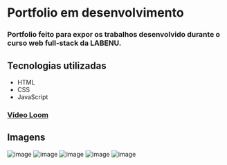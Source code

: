 # Portfolio em desenvolvimento
### Portfolio feito para expor os trabalhos desenvolvido durante o curso web full-stack da LABENU.

## Tecnologias utilizadas
* HTML
* CSS
* JavaScript

### [Vídeo Loom](https://www.loom.com/share/5992e3f26f1f48f1bb05650624a17dc0)

## Imagens

![image](https://user-images.githubusercontent.com/69319634/127551509-9b102bd1-5559-4fda-bd64-34c1fe7b8802.png)
![image](https://user-images.githubusercontent.com/69319634/127551538-72a08906-96f9-44a4-a2f6-57da0eff1751.png)
![image](https://user-images.githubusercontent.com/69319634/127551585-6907e1be-9de9-4e95-9cb2-219d54abb108.png)
![image](https://user-images.githubusercontent.com/69319634/127551639-6782dd1e-32d8-431d-9d81-95fb5544343b.png)
![image](https://user-images.githubusercontent.com/69319634/127551709-318364b6-3863-47c5-836f-2adfab5a58b6.png)

